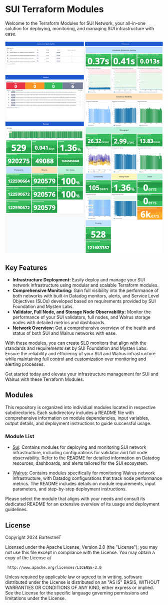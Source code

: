 # SUI Terraform Modules

Welcome to the Terraform Modules for SUI Network, your all-in-one solution for deploying, monitoring, and managing SUI infrastructure with ease.

![Validator Performance Dashboard](static/images/dashboard.png)

## Key Features
- **Infrastructure Deployment:** Easily deploy and manage your SUI network infrastructure using modular and scalable Terraform modules.
- **Comprehensive Monitoring:** Gain full visibility into the performance of both networks with built-in Datadog monitors, alerts, and Service Level Objectives (SLOs) developed based on requirements provided by SUI Foundation and Mysten Labs.
- **Validator, Full Node, and Storage Node Observability:** Monitor the performance of your SUI validators, full nodes, and Walrus storage nodes with detailed metrics and dashboards.
- **Network Overview:** Get a comprehensive overview of the health and status of both SUI and Walrus networks with ease.

With these modules, you can create SLO monitors that align with the standards and requirements set by SUI Foundation and Mysten Labs. Ensure the reliability and efficiency of your SUI and Walrus infrastructure while maintaining full control and customization over monitoring and alerting processes.

Get started today and elevate your infrastructure management for SUI and Walrus with these Terraform Modules.

## Modules

This repository is organized into individual modules located in respective subdirectories. Each subdirectory includes a README file with comprehensive information on module dependencies, input variables, output details, and deployment instructions to guide successful usage.

### Module List

- [Sui](./sui): Contains modules for deploying and monitoring SUI network infrastructure, including configurations for validator and full node observability. Refer to the README for detailed information on Datadog resources, dashboards, and alerts tailored for the SUI ecosystem.

- [Walrus](./walrus): Contains modules specifically for monitoring Walrus network infrastructure, with Datadog configurations that track node performance metrics. The README includes details on module requirements, input parameters, and step-by-step deployment instructions.

Please select the module that aligns with your needs and consult its dedicated README for an extensive overview of its usage and deployment guidelines.

## License

Copyright 2024 BartestneT

Licensed under the Apache License, Version 2.0 (the "License");
you may not use this file except in compliance with the License.
You may obtain a copy of the License at

     http://www.apache.org/licenses/LICENSE-2.0

Unless required by applicable law or agreed to in writing, software
distributed under the License is distributed on an "AS IS" BASIS,
WITHOUT WARRANTIES OR CONDITIONS OF ANY KIND, either express or implied.
See the License for the specific language governing permissions and
limitations under the License.